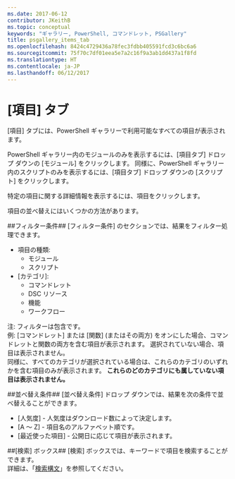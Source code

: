 ```yaml
---
ms.date: 2017-06-12
contributor: JKeithB
ms.topic: conceptual
keywords: "ギャラリー, PowerShell, コマンドレット, PSGallery"
title: psgallery_items_tab
ms.openlocfilehash: 8424c4729436a78fec3fdbb405591fcd3c6bc6a6
ms.sourcegitcommit: 75f70c7df01eea5e7a2c16f9a3ab1dd437a1f8fd
ms.translationtype: HT
ms.contentlocale: ja-JP
ms.lasthandoff: 06/12/2017
---
```

<a id="items-tab" class="xliff"></a>

[項目] タブ
==========

[項目] タブには、PowerShell ギャラリーで利用可能なすべての項目が表示されます。

PowerShell ギャラリー内のモジュールのみを表示するには、[項目タブ] ドロップ ダウンの [モジュール] をクリックします。  同様に、PowerShell ギャラリー内のスクリプトのみを表示するには、[項目タブ] ドロップ ダウンの [スクリプト] をクリックします。  

特定の項目に関する詳細情報を表示するには、項目をクリックします。

項目の並べ替えにはいくつかの方法があります。

<a id="filter-by" class="xliff"></a>

##フィルター条件##
[フィルター条件] のセクションでは、結果をフィルター処理できます。
* 項目の種類:
    * モジュール
    * スクリプト
* [カテゴリ]:
    * コマンドレット
    * DSC リソース
    * 機能
    * ワークフロー

注: フィルターは包含です。  
例: [コマンドレット] または [関数] \(またはその両方) をオンにした場合、コマンドレットと関数の両方を含む項目が表示されます。  選択されていない場合、項目は表示されません。  
同様に、すべてのカテゴリが選択されている場合は、これらのカテゴリのいずれかを含む項目のみが表示されます。 **これらのどのカテゴリにも属していない項目は表示されません。**

<a id="sort-by" class="xliff"></a>

##並べ替え条件## 
[並べ替え条件] ドロップ ダウンでは、結果を次の条件で並べ替えることができます。
* [人気度] - 人気度はダウンロード数によって決定します。
* [A ～ Z] - 項目名のアルファベット順です。
* [最近使った項目] - 公開日に応じて項目が表示されます。


<a id="search-box" class="xliff"></a>

##[検索] ボックス##
[検索] ボックスでは、キーワードで項目を検索することができます。  
詳細は、「[検索構文](./psgallery_search_syntax.md)」を参照してください。

